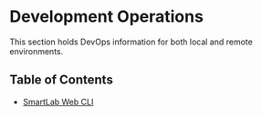 # Development Operations

This section holds DevOps information for both local and remote environments.

## Table of Contents

- [SmartLab Web CLI](slw-cli)
